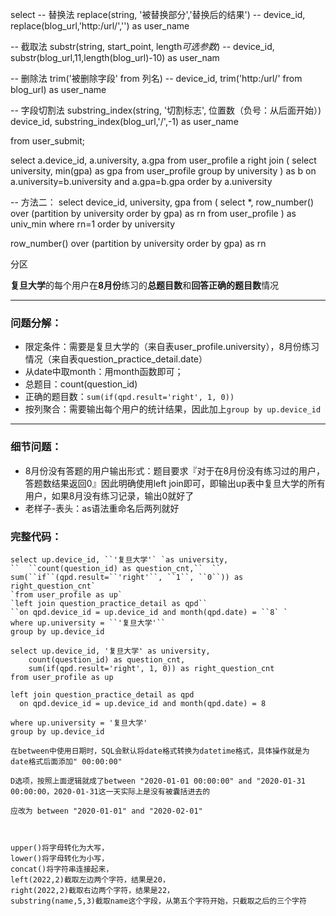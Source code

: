 select 
-- 替换法 replace(string, '被替换部分','替换后的结果')
-- device_id, replace(blog_url,'http:/url/','') as user_name

-- 截取法 substr(string, start_point, length*可选参数*)
-- device_id, substr(blog_url,11,length(blog_url)-10) as user_nam

-- 删除法 trim('被删除字段' from 列名)
-- device_id, trim('http:/url/' from blog_url) as user_name

-- 字段切割法 substring_index(string, '切割标志', 位置数（负号：从后面开始）)
device_id, substring_index(blog_url,'/',-1) as user_name

from user_submit;





select a.device_id, a.university, a.gpa
from user_profile a
right join
(
    select university, min(gpa) as gpa
    from user_profile
    group by university
) as b
on a.university=b.university and a.gpa=b.gpa
order by a.university

-- 方法二：
select device_id, university, gpa
from (
    select *, 
    row_number() over (partition by university order by gpa) as rn
    from user_profile
) as univ_min
where rn=1
order by university





 row_number() over (partition by university order by gpa) as rn 



分区





**复旦大学**的每个用户在**8月份**练习的**总题目数**和**回答正确的题目数**情况

------

### 问题分解：

- 限定条件：需要是复旦大学的（来自表user_profile.university），8月份练习情况（来自表question_practice_detail.date）
- 从date中取month：用month函数即可；
- 总题目：count(question_id)
- 正确的题目数：`sum(if(qpd.result='right', 1, 0))`
- 按列聚合：需要输出每个用户的统计结果，因此加上`group by up.device_id`

------

### 细节问题：

- 8月份没有答题的用户输出形式：题目要求『对于在8月份没有练习过的用户，答题数结果返回0』因此明确使用left join即可，即输出up表中复旦大学的所有用户，如果8月没有练习记录，输出0就好了
- 老样子-表头：as语法重命名后两列就好

### 完整代码：

```mysql
select up.device_id, ``'复旦大学'` `as university,
``  ``count(question_id) as question_cnt,``  ``
sum(``if``(qpd.result=``'right'``, ``1``, ``0``)) as right_question_cnt`
`from user_profile as up`
`left join question_practice_detail as qpd``
``on qpd.device_id = up.device_id and month(qpd.date) = ``8` `
where up.university = ``'复旦大学'``
group by up.device_id
```



```mysql
select up.device_id, '复旦大学' as university,
    count(question_id) as question_cnt,
    sum(if(qpd.result='right', 1, 0)) as right_question_cnt
from user_profile as up

left join question_practice_detail as qpd
  on qpd.device_id = up.device_id and month(qpd.date) = 8

where up.university = '复旦大学'
group by up.device_id

```





```mysql
在between中使用日期时，SQL会默认将date格式转换为datetime格式，具体操作就是为date格式后面添加" 00:00:00"

D选项，按照上面逻辑就成了between "2020-01-01 00:00:00" and "2020-01-31 00:00:00，2020-01-31这一天实际上是没有被囊括进去的

应改为 between "2020-01-01" and "2020-02-01"



upper()将字母转化为大写，
lower()将字母转化为小写，
concat()将字符串连接起来，
left(2022,2)截取左边两个字符，结果是20，
right(2022,2)截取右边两个字符，结果是22，
substring(name,5,3)截取name这个字段，从第五个字符开始，只截取之后的三个字符





























```

